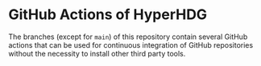 # GitHub Actions of HyperHDG

The branches (except for `main`) of this repository contain several GitHub actions that can be used
for continuous integration of GitHub repositories without the necessity to install other third party
tools.
